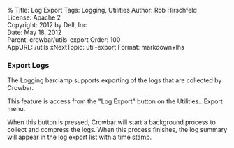 % Title:      Log Export
  Tags:       Logging, Utilities
  Author:     Rob Hirschfeld  
  License:    Apache 2  
  Copyright:  2012 by Dell, Inc  
  Date:       May 18, 2012  
  Parent:     crowbar/utils-export
  Order:      100  
  AppURL:     /utils
  xNextTopic:  util-export
  Format:     markdown+lhs

### Export Logs 

The Logging barclamp supports exporting of the logs that are collected by Crowbar.

This feature is access from the "Log Export" button on the Utilities...Export menu.

When this button is pressed, Crowbar will start a background process to collect and compress the logs.  When this process finishes, the log summary will appear in the log export list with a time stamp.
